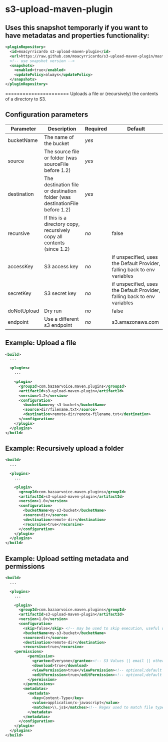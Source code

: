 s3-upload-maven-plugin
======================

Uses this snapshot temporarly if you want to have metadatas and properties functionality:
----------------------
```xml
<pluginRepository>
  <id>moacyrricardo s3-upload-maven-plugin</id>
  <url>https://raw.github.com/moacyrricardo/s3-upload-maven-plugin/master/mvn-repo</url>
  <!-- use snapshot version -->
  <snapshots>
    <enabled>true</enabled>
    <updatePolicy>always</updatePolicy>
  </snapshots>
</pluginRepository>
```

======================
Uploads a file or (recursively) the contents of a directory to S3.

Configuration parameters
------------------------

| Parameter | Description | Required | Default |
|-----------|-------------|----------|---------|
|bucketName|The name of the bucket|*yes*| |
|source|The source file or folder (was sourceFile before 1.2)|*yes*| |
|destination|The destination file or destination folder (was destinationFile before 1.2)| *yes*| |
|recursive|If this is a directory copy, recursively copy all contents (since 1.2)| *no* | false |
|accessKey|S3 access key | *no* | if unspecified, uses the Default Provider, falling back to env variables |
|secretKey|S3 secret key | *no* | if unspecified, uses the Default Provider, falling back to env variables |
|doNotUpload|Dry run| *no* | false |
|endpoint|Use a different s3 endpoint| *no* | s3.amazonaws.com |

Example: Upload a file
----------------------
```xml
<build>
  ...

  <plugins>
    ...

    <plugin>
      <groupId>com.bazaarvoice.maven.plugins</groupId>
      <artifactId>s3-upload-maven-plugin</artifactId>
      <version>1.2</version>
      <configuration>
        <bucketName>my-s3-bucket</bucketName>
        <source>dir/filename.txt</source>
        <destination>remote-dir/remote-filename.txt</destination>
      </configuration>
    </plugin>
  </plugins>
</build>
```

Example: Recursively upload a folder
------------------------------------
```xml
<build>
  ...

  <plugins>
    ...

    <plugin>
      <groupId>com.bazaarvoice.maven.plugins</groupId>
      <artifactId>s3-upload-maven-plugin</artifactId>
      <version>1.0</version>
      <configuration>
        <bucketName>my-s3-bucket</bucketName>
        <source>dir</source>
        <destination>remote-dir</destination>
        <recursive>true</recursive>
      </configuration>
    </plugin>
  </plugins>
</build>
```

Example: Upload setting metadata and permissions
------------------------------------
```xml
<build>
  ...

  <plugins>
    ...

    <plugin>
      <groupId>com.bazaarvoice.maven.plugins</groupId>
      <artifactId>s3-upload-maven-plugin</artifactId>
      <version>1.0</version>
      <configuration>
        <skip>false</skip> <!-- may be used to skip execution, useful when pom has lots of conditions -->
        <bucketName>my-s3-bucket</bucketName>
        <source>dir</source>
        <destination>remote-dir</destination>
        <recursive>true</recursive>
	<permissions>
          <permission>
            <grantee>Everyone</grantee><!-- S3 Values || email || others -->
            <download>true</download>
            <viewPermission>true</viewPermission><!-- optional;default false -->
            <editPermission>true</editPermission><!-- optional;default false -->
          </permission>
        </permissions>
        <metadatas>
          <metadata>
            <key>Content-Type</key>
            <value>application/x-javascript</value>
            <matches>\\.js$</matches><!-- Regex used to match file types when applying metadata -->
          </metadata>
        </metadatas>
      </configuration>
    </plugin>
  </plugins>
</build>
```

